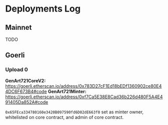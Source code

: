 # Deployments Log

## Mainnet

TODO

## Goerli

### Upload 0

**GenArt721CoreV2:** https://goerli.etherscan.io/address/0x783D27cF1Ed18bEDf1360902ce80E44DC6F673B4#code
**GenArt721Minter:** https://goerli.etherscan.io/address/0xf7Ca5E38E8Cad36b226d480F5A4E491405Da852A#code

`0x65FEca334780160e3420B097590fd6D02dE663f0` set as minter owner, whitelisted on core contract, and admin of core contract.
